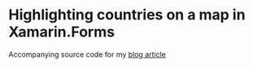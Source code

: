 # Highlighting countries on a map in Xamarin.Forms

Accompanying source code for my [blog article](https://blog.mzikmund.com/2019/07/highlighting-countries-on-a-map-in-xamarin-forms/)
